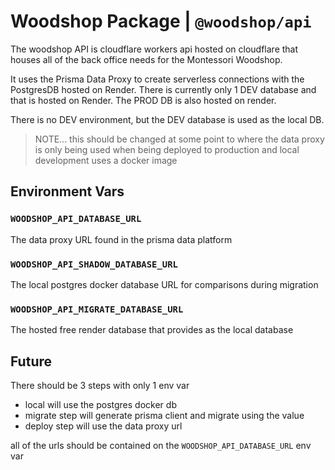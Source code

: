 # Woodshop Package | `@woodshop/api`

The woodshop API is cloudflare workers api hosted on cloudflare that houses all of the back office needs for the Montessori Woodshop.

It uses the Prisma Data Proxy to create serverless connections with the PostgresDB hosted on Render. There is currently only 1 DEV database and that is hosted on Render. The PROD DB is also hosted on render.

There is no DEV environment, but the DEV database is used as the local DB.

> NOTE... this should be changed at some point to where the data proxy is only being used when being deployed to production and local development uses a docker image

## Environment Vars

### `WOODSHOP_API_DATABASE_URL`

The data proxy URL found in the prisma data platform

### `WOODSHOP_API_SHADOW_DATABASE_URL`

The local postgres docker database URL for comparisons during migration

### `WOODSHOP_API_MIGRATE_DATABASE_URL`

The hosted free render database that provides as the local database

## Future

There should be 3 steps with only 1 env var

- local will use the postgres docker db
- migrate step will generate prisma client and migrate using the value
- deploy step will use the data proxy url

all of the urls should be contained on the `WOODSHOP_API_DATABASE_URL` env var
